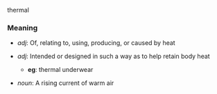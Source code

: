 thermal
### Meaning
+ _adj_: Of, relating to, using, producing, or caused by heat
+ _adj_: Intended or designed in such a way as to help retain body heat
    + __eg__: thermal underwear

+ _noun_: A rising current of warm air

